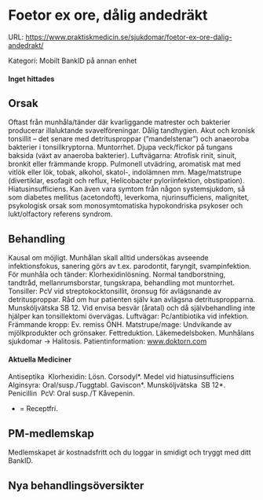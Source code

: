 # Foetor ex ore, dålig andedräkt

URL: https://www.praktiskmedicin.se/sjukdomar/foetor-ex-ore-dalig-andedrakt/



Kategori: Mobilt BankID på annan enhet

#### Inget hittades

## Orsak

Oftast från munhåla/tänder där kvarliggande matrester och bakterier producerar illaluktande svavelföreningar. Dålig tandhygien. Akut och kronisk tonsillit – det senare med detritusproppar (”mandelstenar”) och anaeoroba bakterier i tonsillkryptorna. Muntorrhet. Djupa veck/fickor på tungans baksida (växt av anaeroba bakterier). Luftvägarna: Atrofisk rinit, sinuit, bronkit eller främmande kropp. Pulmonell utvädring, aromatisk mat med vitlök eller lök, tobak, alkohol, skatol-, indolämnen mm. Mage/matstrupe (divertiklar, esofagit och reflux, Helicobacter pyloriinfektion, obstipation). Hiatusinsufficiens. Kan även vara symtom från någon systemsjukdom, så som diabetes mellitus (acetondoft), leverkoma, njurinsufficiens, malignitet, psykologisk orsak som monosymtomatiska hypokondriska psykoser och lukt/olfactory referens syndrom.

## Behandling

Kausal om möjligt. Munhålan skall alltid undersökas avseende infektionsfokus, sanering görs av t.ex. parodontit, faryngit, svampinfektion. För munhåla och tänder: Klorhexidinlösning. Normal tandborstning, tandtråd, mellanrumsborstar, tungskrapa, behandling mot muntorrhet. Tonsiller: PcV vid streptokocktonsillit, öronsug för avlägsnande av detritusproppar. Råd om hur patienten själv kan avlägsna detrituspropparna. Munsköljvätska SB 12. Vid envisa besvär (åratal) och då självbehandling inte hjälper kan tonsillektomi övervägas.
Luftvägar: Pc/antibiotika vid infektion. Främmande kropp: Ev. remiss ÖNH. Matstrupe/mage: Undvikande av mjölkprodukter och grönsaker. Fettreduktion.
Läkemedelsboken. Munhålans sjukdomar -> Halitosis.
Patientinformation: www.doktorn.com

#### Aktuella Mediciner

Antiseptika 
Klorhexidin: Lösn. Corsodyl*.
Medel vid hiatusinsufficiens 
Alginsyra: Oral/susp./Tuggtabl. Gaviscon*.
Munsköljvätska 
SB 12*.
Penicillin 
PcV: Oral susp./T Kåvepenin.
* = Receptfri.

## PM-medlemskap

Medlemskapet är kostnadsfritt och du loggar in smidigt och tryggt med ditt BankID.

## Nya behandlingsöversikter

